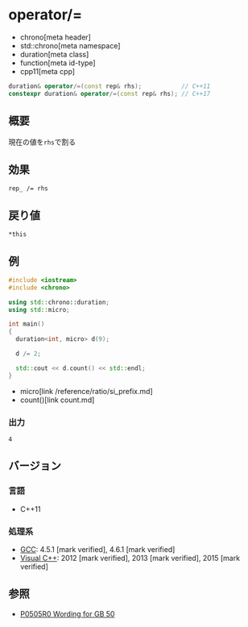 # operator/=
* chrono[meta header]
* std::chrono[meta namespace]
* duration[meta class]
* function[meta id-type]
* cpp11[meta cpp]

```cpp
duration& operator/=(const rep& rhs);           // C++11
constexpr duration& operator/=(const rep& rhs); // C++17
```

## 概要
現在の値を`rhs`で割る


## 効果
`rep_ /= rhs`


## 戻り値
`*this`


## 例
```cpp example
#include <iostream>
#include <chrono>

using std::chrono::duration;
using std::micro;

int main()
{
  duration<int, micro> d(9);

  d /= 2;

  std::cout << d.count() << std::endl;
}
```
* micro[link /reference/ratio/si_prefix.md]
* count()[link count.md]


### 出力
```
4
```


## バージョン
### 言語
- C++11

### 処理系
- [GCC](/implementation.md#gcc): 4.5.1 [mark verified], 4.6.1 [mark verified]
- [Visual C++](/implementation.md#visual_cpp): 2012 [mark verified], 2013 [mark verified], 2015 [mark verified]


## 参照
- [P0505R0 Wording for GB 50](http://www.open-std.org/jtc1/sc22/wg21/docs/papers/2016/p0505r0.html)
